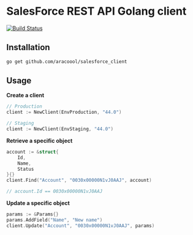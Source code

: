# SalesForce REST API Golang client

[![Build Status](https://travis-ci.org/ARACOOOL/salesforce_client.svg?branch=master)](https://travis-ci.org/ARACOOOL/salesforce_client)

## Installation
```bash
go get github.com/aracoool/salesforce_client
```

## Usage

**Create a client**

```go
// Production 
client := NewClient(EnvProduction, "44.0")

// Staging 
client := NewClient(EnvStaging, "44.0")
```

**Retrieve a specific object**
```go
account := &struct{
	Id,
	Name,
	Status
}{}
client.Find("Account", "0030x00000N1vJ0AAJ", account)

// account.Id == 0030x00000N1vJ0AAJ
```

**Update a specific object**
```go
params := &Params{}
params.AddField("Name", "New name")
client.Update("Account", "0030x00000N1vJ0AAJ", params)
```